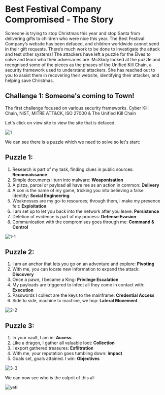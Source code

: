 # Best Festival Company Compromised - The Story
Someone is trying to stop Christmas this year and stop Santa from delivering gifts to children who were nice this year. The Best Festival Company’s website has been defaced, and children worldwide cannot send in their gift requests. There’s much work to be done to investigate the attack and test other systems! The attackers have left a puzzle for the Elves to solve and learn who their adversaries are. McSkidy looked at the puzzle and recognised some of the pieces as the phases of the Unified Kill Chain, a security framework used to understand attackers. She has reached out to you to assist them in recovering their website, identifying their attacker, and helping save Christmas.

## Challenge 1: Someone's coming to Town!
The first challenge focused on various security frameworks. Cyber Kill Chain, NIST, MITRE ATT&CK, ISO 27000 & The Unified Kill Chain

Let's click on view site to view the site that is defaced.

![1](https://user-images.githubusercontent.com/84150540/207555284-c0445dab-1fce-4a05-9c02-4d8327e6b1cf.png)

We can see there is a puzzle which we need to solve so let's start:

## Puzzle 1:
1. Research is part of my task, finding clues in public sources: **Reconnaissance**
2. Simple documents i turn into malware: **Weaponisation**
3. A pizza, parcel or payload all have me as an action in common: **Delivery**
4. A con is the name of my game, tricking you into believing a false identify: **Social Engineering**
5. Weaknesses are my go-to resources; through them, i make my presence felt: **Exploitation**
6. I am set up to let you back into the network after you leave: **Persistence**
7. Deletion of evidence is part of my process: **Defense Evasion**
8. Communication with the compromises goes through me: **Command & Control**

![1-1](https://user-images.githubusercontent.com/84150540/207558966-68996ea8-108d-422f-bace-d9521074a7e4.png)

## Puzzle 2:
1. I am an anchor that lets you go on an adventure and explore: **Pivoting**
2. With me, you can locate new information to expand the attack: **Discovery**
3. Once a pawn, I became a King: **Privilege Escalation**
4. My payloads are triggered to infect all they come in contact with: **Execution**
5. Passwords I collect are the keys to the mainframe: **Credential Access**
6. Side to side, machine to machine, we hop: **Lateral Movement**

![2-2](https://user-images.githubusercontent.com/84150540/207559087-cb195d5e-2194-4306-8e65-a913732ccb1f.png)



## Puzzle 3:
1. In your vault, I am in: **Access**
2. Like a dragon, I gather all valuable loot: **Collection**
3. I export gathered treasures: **Exfiltration**
4. With me, your reputation goes tumbling down: **Impact**
5. Goals set, goals attained. I win: **Objectives**

![3-3](https://user-images.githubusercontent.com/84150540/207559172-1a0392a6-de12-4d77-945b-e9d0bed61ece.png)

We can now see who is the culprit of this all 

![yetii](https://user-images.githubusercontent.com/84150540/207559385-a060f513-1eff-40a3-81fb-d30e4e888d47.png)



